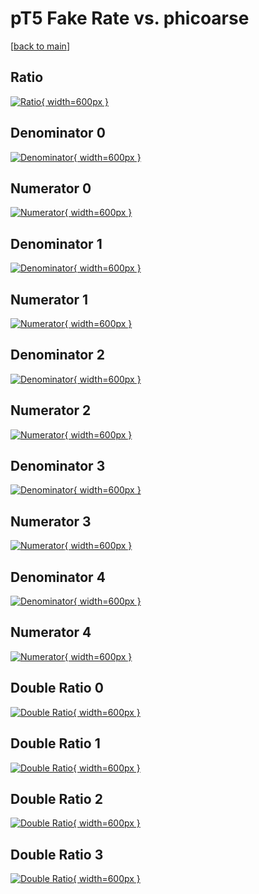 # pT5 Fake Rate vs. phicoarse

[[back to main](./)]



## Ratio

[![Ratio](../mtv/var/pT5_fakerate_phicoarse.png){ width=600px }](../mtv/var/pT5_fakerate_phicoarse.pdf)

## Denominator 0

[![Denominator](../mtv/den/pT5_fakerate_phicoarse_den0.png){ width=600px }](../mtv/den/pT5_fakerate_phicoarse_den0.pdf)

## Numerator 0

[![Numerator](../mtv/num/pT5_fakerate_phicoarse_num0.png){ width=600px }](../mtv/num/pT5_fakerate_phicoarse_num0.pdf)

## Denominator 1

[![Denominator](../mtv/den/pT5_fakerate_phicoarse_den1.png){ width=600px }](../mtv/den/pT5_fakerate_phicoarse_den1.pdf)

## Numerator 1

[![Numerator](../mtv/num/pT5_fakerate_phicoarse_num1.png){ width=600px }](../mtv/num/pT5_fakerate_phicoarse_num1.pdf)

## Denominator 2

[![Denominator](../mtv/den/pT5_fakerate_phicoarse_den2.png){ width=600px }](../mtv/den/pT5_fakerate_phicoarse_den2.pdf)

## Numerator 2

[![Numerator](../mtv/num/pT5_fakerate_phicoarse_num2.png){ width=600px }](../mtv/num/pT5_fakerate_phicoarse_num2.pdf)

## Denominator 3

[![Denominator](../mtv/den/pT5_fakerate_phicoarse_den3.png){ width=600px }](../mtv/den/pT5_fakerate_phicoarse_den3.pdf)

## Numerator 3

[![Numerator](../mtv/num/pT5_fakerate_phicoarse_num3.png){ width=600px }](../mtv/num/pT5_fakerate_phicoarse_num3.pdf)

## Denominator 4

[![Denominator](../mtv/den/pT5_fakerate_phicoarse_den4.png){ width=600px }](../mtv/den/pT5_fakerate_phicoarse_den4.pdf)

## Numerator 4

[![Numerator](../mtv/num/pT5_fakerate_phicoarse_num4.png){ width=600px }](../mtv/num/pT5_fakerate_phicoarse_num4.pdf)

## Double Ratio 0

[![Double Ratio](../mtv/ratio/pT5_fakerate_phicoarse_ratio0.png){ width=600px }](../mtv/ratio/pT5_fakerate_phicoarse_ratio0.pdf)

## Double Ratio 1

[![Double Ratio](../mtv/ratio/pT5_fakerate_phicoarse_ratio1.png){ width=600px }](../mtv/ratio/pT5_fakerate_phicoarse_ratio1.pdf)

## Double Ratio 2

[![Double Ratio](../mtv/ratio/pT5_fakerate_phicoarse_ratio2.png){ width=600px }](../mtv/ratio/pT5_fakerate_phicoarse_ratio2.pdf)

## Double Ratio 3

[![Double Ratio](../mtv/ratio/pT5_fakerate_phicoarse_ratio3.png){ width=600px }](../mtv/ratio/pT5_fakerate_phicoarse_ratio3.pdf)

